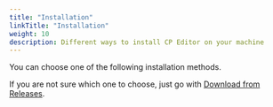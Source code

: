 ```yaml
---
title: "Installation"
linkTitle: "Installation"
weight: 10
description: Different ways to install CP Editor on your machine
---
```


You can choose one of the following installation methods.

If you are not sure which one to choose, just go with [Download from Releases](./download-from-releases/\_index.ru.md).
